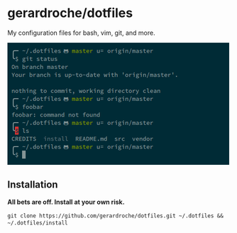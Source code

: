 # gerardroche/dotfiles

My configuration files for bash, vim, git, and more.

![Screenshot](screenshot.png)

## Installation

**All bets are off. Install at your own risk.**

```
git clone https://github.com/gerardroche/dotfiles.git ~/.dotfiles && ~/.dotfiles/install
```
